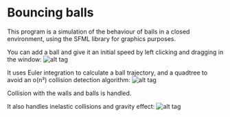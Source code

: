 # Bouncing balls
This program is a simulation of the behaviour of balls in a closed environment, using the SFML library for graphics purposes.

You can add a ball and give it an initial speed by left clicking and dragging in the window:
![alt tag](http://i.imgur.com/9kmdTgH.gif)

It uses Euler integration to calculate a ball trajectory, and a quadtree to avoid an o(n²) collision detection algorithm:
![alt tag](http://i.imgur.com/Fvj9FUk.gif)

Collision with the walls and balls is handled.

It also handles inelastic collisions and gravity effect:
![alt tag](http://i.imgur.com/F73cq2J.gif)

